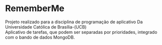 # RememberMe
Projeto realizado para a disciplina de programação de aplicativo Da Universidade Católica de Brasília-(UCB)
<br/>
Aplicativo de tarefas, que podem ser separadas por prioridades, integrado com o bando de dados MongoDB.
